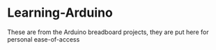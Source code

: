 # Learning-Arduino
These are from the Arduino breadboard projects, they are put here for personal ease-of-access
